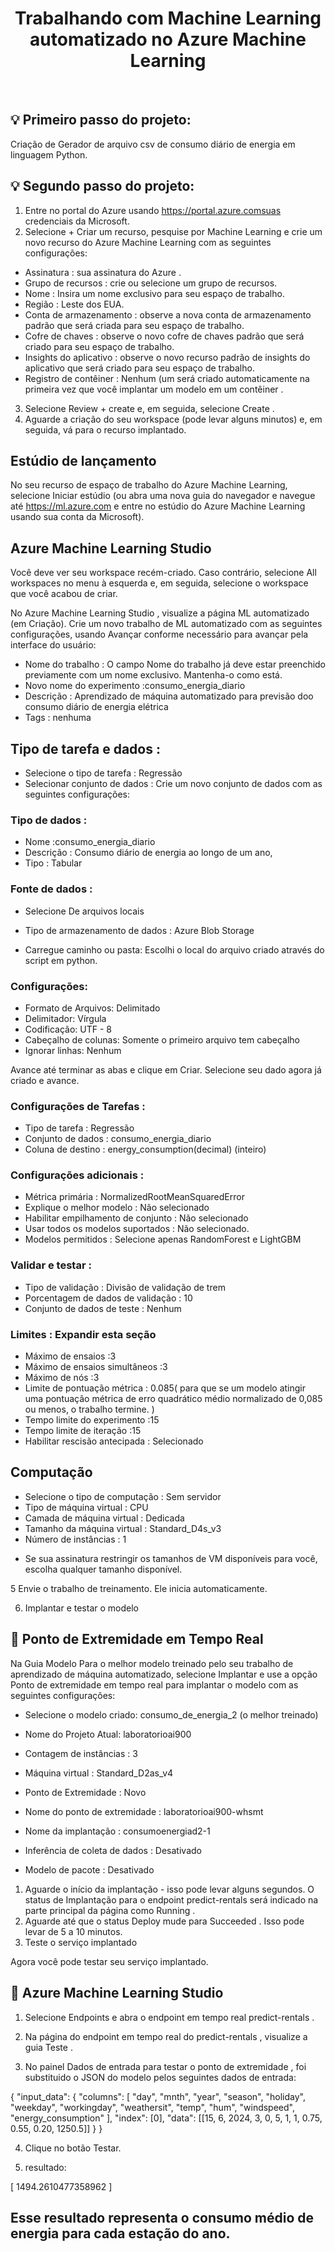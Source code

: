 <h1 align="center"> Trabalhando com Machine Learning automatizado no Azure Machine Learning  </h1><br>

##  :bulb: Primeiro passo do projeto:

Criação de Gerador de arquivo csv de consumo diário de energia em linguagem Python.
##  :bulb: Segundo passo do projeto:

1. Entre no portal do Azure usando https://portal.azure.comsuas credenciais da Microsoft.<br>
2. Selecione + Criar um recurso, pesquise por Machine Learning e crie um novo recurso do Azure Machine Learning com as seguintes configurações:
  - Assinatura : sua assinatura do Azure .
  - Grupo de recursos : crie ou selecione um grupo de recursos.
  - Nome : Insira um nome exclusivo para seu espaço de trabalho.
  - Região : Leste dos EUA.
  - Conta de armazenamento : observe a nova conta de armazenamento padrão que será criada para seu espaço de trabalho.
  - Cofre de chaves : observe o novo cofre de chaves padrão que será criado para seu espaço de trabalho.
  - Insights do aplicativo : observe o novo recurso padrão de insights do aplicativo que será criado para seu espaço de trabalho.
  - Registro de contêiner : Nenhum (um será criado automaticamente na primeira vez que você implantar um modelo em um contêiner .

3. Selecione Review + create e, em seguida, selecione Create .<br>
4. Aguarde a criação do seu workspace (pode levar alguns minutos) e, em seguida, vá para o recurso implantado.
</ol>

## Estúdio de lançamento 

No seu recurso de espaço de trabalho do Azure Machine Learning, selecione Iniciar estúdio (ou abra uma nova guia do navegador e 
navegue até https://ml.azure.com e entre no estúdio do Azure Machine Learning usando sua conta da Microsoft). 
  
## Azure Machine Learning Studio 
Você deve ver seu workspace recém-criado. Caso contrário, selecione All workspaces no menu à esquerda e, em seguida, 
selecione o workspace que você acabou de criar.


No Azure Machine Learning Studio , visualize a página ML automatizado (em Criação).
Crie um novo trabalho de ML automatizado com as seguintes configurações, usando Avançar conforme necessário para avançar pela interface do usuário:

- Nome do trabalho : O campo Nome do trabalho já deve estar preenchido previamente com um nome exclusivo. Mantenha-o como está.
- Novo nome do experimento :consumo_energia_diario
- Descrição : Aprendizado de máquina automatizado para previsão  doo consumo diário de energia elétrica
- Tags : nenhuma

## Tipo de tarefa e dados :

- Selecione o tipo de tarefa : Regressão
- Selecionar conjunto de dados : Crie um novo conjunto de dados com as seguintes configurações:

### Tipo de dados :

- Nome :consumo_energia_diario
- Descrição : Consumo diário de energia ao longo de um ano,
- Tipo : Tabular

### Fonte de dados : 

- Selecione De arquivos locais

- Tipo de armazenamento de dados : Azure Blob Storage
- Carregue caminho ou pasta: Escolhi o local do arquivo criado através do script em python.

### Configurações:
- Formato de Arquivos:  Delimitado
- Delimitador: Vírgula
- Codificação: UTF - 8
- Cabeçalho de colunas: Somente o primeiro arquivo tem cabeçalho
- Ignorar linhas: Nenhum
  
Avance até terminar as abas e clique em Criar.
Selecione seu dado agora já criado e avance.

### Configurações de Tarefas :

- Tipo de tarefa : Regressão
- Conjunto de dados : consumo_energia_diario
- Coluna de destino : energy_consumption(decimal) (inteiro)

### Configurações adicionais : 

- Métrica primária : NormalizedRootMeanSquaredError
- Explique o melhor modelo : Não selecionado
- Habilitar empilhamento de conjunto : Não selecionado
- Usar todos os modelos suportados : Não selecionado.
- Modelos permitidos : Selecione apenas RandomForest e LightGBM

### Validar e testar :
- Tipo de validação : Divisão de validação de trem
- Porcentagem de dados de validação : 10
- Conjunto de dados de teste : Nenhum

### Limites : Expandir esta seção
- Máximo de ensaios :3
- Máximo de ensaios simultâneos :3
- Máximo de nós :3
- Limite de pontuação métrica : 0.085( para que se um modelo atingir uma pontuação métrica de erro quadrático médio normalizado de 0,085 ou menos, o trabalho termine. )
- Tempo limite do experimento :15
- Tempo limite de iteração :15
- Habilitar rescisão antecipada : Selecionado

## Computação
- Selecione o tipo de computação : Sem servidor
- Tipo de máquina virtual : CPU
- Camada de máquina virtual : Dedicada
- Tamanho da máquina virtual : Standard_D4s_v3 
- Número de instâncias : 1
* Se sua assinatura restringir os tamanhos de VM disponíveis para você, escolha qualquer tamanho disponível.

5 Envie o trabalho de treinamento. Ele inicia automaticamente.</li>

6. Implantar e testar o modelo


## :pushpin:  Ponto de Extremidade em Tempo Real 

Na Guia Modelo Para o melhor modelo treinado pelo seu trabalho de aprendizado de máquina automatizado, selecione Implantar e use a opção Ponto de extremidade em tempo real para implantar o modelo com as seguintes configurações:
- Selecione o modelo criado: consumo_de_energia_2 (o melhor treinado)
- Nome do Projeto Atual: laboratorioai900
- Contagem de instâncias : 3
- Máquina virtual : Standard_D2as_v4

- Ponto de Extremidade : Novo
- Nome do ponto de extremidade : laboratorioai900-whsmt
- Nome da implantação : consumoenergiad2-1
- Inferência de coleta de dados : Desativado
- Modelo de pacote : Desativado


1. Aguarde o início da implantação - isso pode levar alguns segundos. O status de Implantação para o endpoint predict-rentals será indicado na parte principal da página como Running .
2. Aguarde até que o status Deploy mude para Succeeded . Isso pode levar de 5 a 10 minutos.
3. Teste o serviço implantado

Agora você pode testar seu serviço implantado.

## :pushpin: Azure Machine Learning Studio

1. Selecione Endpoints e abra o endpoint em tempo real predict-rentals .

2. Na página do endpoint em tempo real do predict-rentals , visualize a guia Teste .

3. No painel Dados de entrada para testar o ponto de extremidade , foi substituido o JSON do modelo pelos seguintes dados de entrada:

{
  "input_data": {
    "columns": [
      "day",
      "mnth",
      "year",
      "season",
      "holiday",
      "weekday",
      "workingday",
      "weathersit",
      "temp",
      "hum",
      "windspeed",
      "energy_consumption"
    ],
    "index": [0],
    "data": [[15, 6, 2024, 3, 0, 5, 1, 1, 0.75, 0.55, 0.20, 1250.5]]
  }
}

4. Clique no botão Testar.
 
5. resultado:

[
  1494.2610477358962
]

## Esse resultado representa o consumo médio de energia para cada estação do ano.

